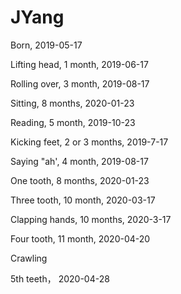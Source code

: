 # JYang

Born, 2019-05-17

Lifting head, 1 month, 2019-06-17

Rolling over, 3 month, 2019-08-17

Sitting, 8 months, 2020-01-23

Reading, 5 month, 2019-10-23

Kicking feet, 2 or 3 months, 2019-7-17

Saying "ah', 4 month, 2019-08-17

One tooth, 8 months, 2020-01-23

Three tooth, 10 month, 2020-03-17

Clapping hands, 10 months, 2020-3-17

Four tooth, 11 month,  2020-04-20

Crawling

5th teeth， 2020-04-28

